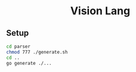 <div align=center>
    <h1 align=center>Vision Lang</h1>
</div>

## Setup

```sh
cd parser
chmod 777 ./generate.sh
cd ..
go generate ./...
```
